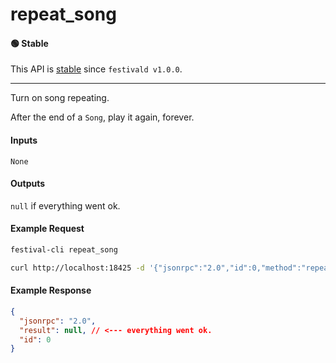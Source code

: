 # repeat_song

#### 🟢 Stable
This API is [stable](/api-stability/marker.md) since `festivald v1.0.0`.

---

Turn on song repeating.

After the end of a `Song`, play it again, forever.

#### Inputs
`None`

#### Outputs
`null` if everything went ok.

#### Example Request
```bash
festival-cli repeat_song
```
```bash
curl http://localhost:18425 -d '{"jsonrpc":"2.0","id":0,"method":"repeat_song"}'
```

#### Example Response
```json
{
  "jsonrpc": "2.0",
  "result": null, // <--- everything went ok.
  "id": 0
}
```
